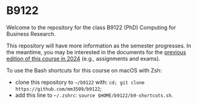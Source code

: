# B9122

Welcome to the repository for the class B9122 (PhD) Computing for Business Research.

This repository will have more information as the semester progresses. In the meantime, you may be interested in the documents for the [previous edition of this course in 2024](https://github.com/mm3509/b9122-2024) (e.g., assignments and exams).

To use the Bash shortcuts for this course on macOS with Zsh:
- clone this repository to `~/b9122` with: `cd; git clone https://github.com/mm3509/b9122`;
- add this line to `~/.zshrc`: `source $HOME/b9122/b9-shortcuts.sh`.
